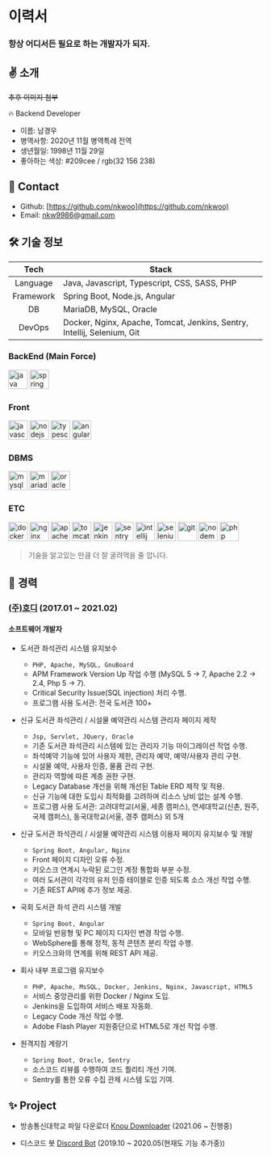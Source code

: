 # 이력서

### 항상 어디서든 필요로 하는 개발자가 되자.

## ✌ 소개

~~추후 이미지 첨부~~

🔥 Backend Developer

- 이름: 남경우
- 병역사항: 2020년 11월 병역특례 전역
- 생년월일: 1998년 11월 29일
- 좋아하는 색상: #209cee / rgb(32 156 238)

## 📇  Contact

- Github: [https://github.com/nkwoo](https://github.com/nkwoo)
- Email: [nkw9986@gmail.com](mailto:nkw9986@gmail.com)

## 🛠️ 기술 정보

|Tech|Stack|
|:---:|---|
|Language|Java, Javascript, Typescript, CSS, SASS, PHP|
|Framework|Spring Boot, Node.js, Angular|
|DB|MariaDB, MySQL, Oracle|
|DevOps|Docker, Nginx, Apache, Tomcat, Jenkins, Sentry, Intellij, Selenium, Git|

### BackEnd (Main Force)
<p float="left">
    <img src="https://cdn.svgporn.com/logos/java.svg" alt="java" width="38" height="38"/>
    <img src="https://spring.io/images/projects/spring-boot-7f2e24fb962501672cc91ccd285ed2ba.svg" alt="spring" width="38" height="38"/>
</p>

### Front
<p float="left">
    <img src="https://cdn.svgporn.com/logos/javascript.svg" alt="javascript" width="38" height="38"/>
    <img src="https://cdn.svgporn.com/logos/nodejs.svg" alt="nodejs" width="38" height="38"/>
    <img src="https://cdn.svgporn.com/logos/typescript-icon.svg" alt="typescript" width="38" height="38"/>
    <img src="https://cdn.svgporn.com/logos/angular-icon.svg" alt="angular" width="38" height="38"/>
</p>

### DBMS
<p float="left">
    <img src="https://cdn.svgporn.com/logos/mysql.svg" alt="mysql" width="38" height="38"/>
    <img src="https://cdn.svgporn.com/logos/mariadb-icon.svg" alt="mariadb" width="38" height="38"/>
    <img src="https://cdn.svgporn.com/logos/oracle.svg" alt="oracle" width="38" height="38"/>
</p>

### ETC
<p float="left">
    <img src="https://cdn.svgporn.com/logos/docker-icon.svg" alt="docker" width="38" height="38"/>
    <img src="https://cdn.svgporn.com/logos/nginx.svg" alt="nginx" width="38" height="38"/>
    <img src="https://cdn.svgporn.com/logos/apache.svg" alt="apache" width="38" height="38"/>
    <img src="https://cdn.svgporn.com/logos/tomcat.svg" alt="tomcat" width="38" height="38"/>
    <img src="https://cdn.svgporn.com/logos/jenkins.svg" alt="jenkins" width="38" height="38"/>
    <img src="https://cdn.svgporn.com/logos/sentry-icon.svg" alt="sentry" width="38" height="38"/>
    <img src="https://cdn.svgporn.com/logos/intellij-idea.svg" alt="intellij" width="38" height="38"/>
    <img src="https://cdn.svgporn.com/logos/selenium.svg" alt="selenium" width="38" height="38"/>
    <img src="https://cdn.svgporn.com/logos/git-icon.svg" alt="git" width="38" height="38"/>
    <img src="https://cdn.svgporn.com/logos/nodemon.svg" alt="nodemon" width="38" height="38"/>
    <img src="https://cdn.svgporn.com/logos/php.svg" alt="php" width="38" height="38"/>
</p>
    
> 기술을 알고있는 만큼 더 잘 굴려먹을 줄 압니다.

## 📘 경력

### [(주)호디](http://www.hodi.co.kr) (2017.01 ~ 2021.02)

#### 소프트웨어 개발자

- 도서관 좌석관리 시스템 유지보수
    - ```PHP, Apache, MySQL, GnuBoard```
    - APM Framework Version Up 작업 수행 (MySQL 5 -> 7, Apache 2.2 -> 2.4, Php 5 -> 7).
    - Critical Security Issue(SQL injection) 처리 수행.
    - 프로그램 사용 도서관: 전국 도서관 100+
    
- 신규 도서관 좌석관리 / 시설물 예약관리 시스템 관리자 페이지 제작 
    - ```Jsp, Servlet, JQuery, Oracle```
    - 기존 도서관 좌석관리 시스템에 있는 관리자 기능 마이그레이션 작업 수행.
    - 좌석예약 기능에 있어 사용자 제한, 관리자 예약, 예약/사용자 관리 구현.
    - 시설물 예약, 사용자 인증, 물품 관리 구현.
    - 관리자 역할에 따른 계층 권한 구현.
    - Legacy Database 개선을 위해 개선된 Table ERD 제작 및 적용.
    - 신규 기능에 대한 도입시 최적화를 고려하며 리소스 낭비 없는 설계 수행.
    - 프로그램 사용 도서관: 고려대학교(서울, 세종 캠퍼스), 연세대학교(신촌, 원주, 국제 캠퍼스), 동국대학교(서울, 경주 캠퍼스) 외 5개

- 신규 도서관 좌석관리 / 시설물 예약관리 시스템 이용자 페이지 유지보수 및 개발
    - ```Spring Boot, Angular, Nginx```
    - Front 페이지 디자인 오류 수정.
    - 키오스크 연계시 누락된 로그인 계정 통합화 부분 수정.
    - 여러 도서관이 각각의 유저 인증 테이블로 인증 되도록 소스 개선 작업 수행.
    - 기존 REST API에 추가 정보 제공.
    
- 국회 도서관 좌석 관리 시스템 개발
    - ```Spring Boot, Angular```
    - 모바일 반응형 및 PC 페이지 디자인 변경 작업 수행.
    - WebSphere를 통해 정적, 동적 콘텐츠 분리 작업 수행.
    - 키오스크와의 연계를 위해 REST API 제공.

- 회사 내부 프로그램 유지보수
    - ```PHP, Apache, MsSQL, Docker, Jenkins, Nginx, Javascript, HTML5```
    - 서비스 중앙관리를 위한 Docker / Nginx 도입.
    - Jenkins을 도입하여 서비스 배포 자동화.
    - Legacy Code 개선 작업 수행.
    - Adobe Flash Player 지원중단으로 HTML5로 개선 작업 수행.
    
- 원격지침 계량기
    - ```Spring Boot, Oracle, Sentry```
    - 소스코드 리뷰를 수행하여 코드 퀄리티 개선 기여.
    - Sentry를 통한 오류 수집 관제 시스템 도입 기여.

## ✨ Project

- 방송통신대학교 파일 다운로더 [Knou Downloader](https://github.com/nkwoo/knou-downloader) (2021.06 ~ 진행중)

- 디스코드 봇 [Discord Bot](https://github.com/nkwoo/discord-bot) (2019.10 ~ 2020.05(현재도 기능 추가중))
